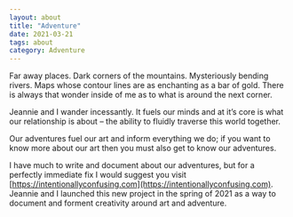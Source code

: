 ```yaml
---
layout: about 
title: "Adventure" 
date: 2021-03-21 
tags: about 
category: Adventure 
---
```



Far away places. Dark corners of the mountains. Mysteriously bending rivers. Maps whose contour lines are as enchanting as a bar of gold. There is always that wonder inside of me as to what is around the next corner.

Jeannie and I wander incessantly. It fuels our minds and at it’s core is what our relationship is about – the ability to fluidly traverse this world together.

Our adventures fuel our art and inform everything we do; if you want to know more about our art then you must also get to know our adventures. 

I have much to write and document about our adventures, but for a perfectly immediate fix I would suggest you visit [https://intentionallyconfusing.com](https://intentionallyconfusing.com). Jeannie and I launched this new project in the spring of 2021 as a way to document and forment creativity around art and adventure. 

